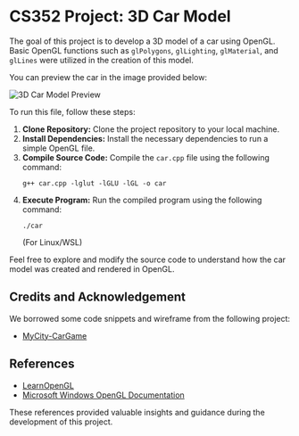 # CS352 Project: 3D Car Model

The goal of this project is to develop a 3D model of a car using OpenGL. Basic OpenGL functions such as `glPolygons`, `glLighting`, `glMaterial`, and `glLines` were utilized in the creation of this model.

You can preview the car in the image provided below:

![3D Car Model Preview]()

To run this file, follow these steps:

1. **Clone Repository:** Clone the project repository to your local machine.
2. **Install Dependencies:** Install the necessary dependencies to run a simple OpenGL file.
3. **Compile Source Code:** Compile the `car.cpp` file using the following command:
   ```
   g++ car.cpp -lglut -lGLU -lGL -o car
   ```
4. **Execute Program:** Run the compiled program using the following command:
   ```
   ./car
   ```
   (For Linux/WSL)

Feel free to explore and modify the source code to understand how the car model was created and rendered in OpenGL.

## Credits and Acknowledgement

We borrowed some code snippets and wireframe from the following project:
- [MyCity-CarGame](https://github.com/sckorpio/MyCity-CarGame)

## References

- [LearnOpenGL](https://learnopengl.com/)
- [Microsoft Windows OpenGL Documentation](https://learn.microsoft.com/en-us/windows/win32/opengl/)

These references provided valuable insights and guidance during the development of this project.
